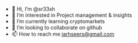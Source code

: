 - 👋 Hi, I’m @sr33sh
- 👀 I’m interested in Project management & insights
- 🌱 I’m currently learning cryptomarkets
- 💞️ I’m looking to collaborate on github
- 📫 How to reach me jarhseers@gmail.com

<!---
sr33sh/sr33sh is a ✨ special ✨ repository because its `README.md` (this file) appears on your GitHub profile.
You can click the Preview link to take a look at your changes.
--->
